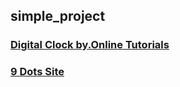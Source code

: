 ## simple_project

### [Digital Clock by.Online Tutorials](https://hyungjinhan.github.io/simple_project/clock_effect/index.html)

### [9 Dots Site](https://hyungjinhan.github.io/simple_project/dots_menu/index.html)
